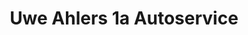 ---
title: "Uwe Ahlers 1a Autoservice"
url: /schortens/uwe-ahlers-1a-autoservice/
shop: Autowerkstatt
---